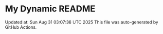 # My Dynamic README
Updated at: Sun Aug 31 03:07:38 UTC 2025
This file was auto-generated by GitHub Actions.
